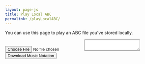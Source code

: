 ```yaml
---
layout: page-js
title: Play Local ABC
permalink: /playLocalABC/
---
```

You can use this page to play an ABC file you've stored locally.

<input type="file" id="files" class='filterButton' name="files[]" accept="text/vnd.abc,.abc"/>
<output id="fileInfo"></output>

<textarea id="textAreaABC" class="abcSource"></textarea>

<div id="abcPaper" class="abcPaper"></div>
<div id="abcAudio"></div>

<div id="notationSave" class="notationSave">
    <span title="Download the Music Notation">
        <input value='Download Music Notation' type='button' class="filterButton" onclick='wssTools.downloadFile(abcFileName.replace("abc", "html"), document.getElementById("abcPaper").innerHTML)' />
    </span>
</div>

<script>
document.addEventListener("DOMContentLoaded", function (event) {
    // Check for the various File API support.
    var fileInfo = document.getElementById('fileInfo');
    if (window.File && window.FileReader && window.FileList && window.Blob) {
        document.getElementById('files').addEventListener('change', handleABCFileSelect, false);
    } else {
        fileInfo.innerHTML = 'The File APIs are not fully supported in this browser.';
    }
});

let abcFileName = null;

function handleABCFileSelect(evt) {
    evt.stopPropagation();
    evt.preventDefault();

    var files = evt.target.files; // FileList object.

    // files is a FileList of File objects. List some properties.
    for (var i = 0, f; f = files[i]; i++) {
        var reader = new FileReader();

        reader.onload = function(e) {
            // the ABC file should have "X:", "T:", "K:" fields to be valid
            if (this.result.match(/[XTK]:/g).length >= 3) {
                fileInfo.innerHTML = '';
                audioPlayer.stopABCplayer();
                audioPlayer.displayABC(this.result);
                notationSave.style.display = "block";
            } else {
                fileInfo.innerHTML = '<h2>Invalid ABC file - missing "X:", "T:", "K:" fields</h2>';
                abcPaper.innerHTML = '';
                abcPaper.style.paddingBottom = "0px";
                abcPaper.style.overflow = "auto";
                abcAudio.innerHTML = '';
                notationSave.style.display = "none";
            }
        };
        abcFileName = f.name;
        reader.readAsText(f);
    }
}
</script>

